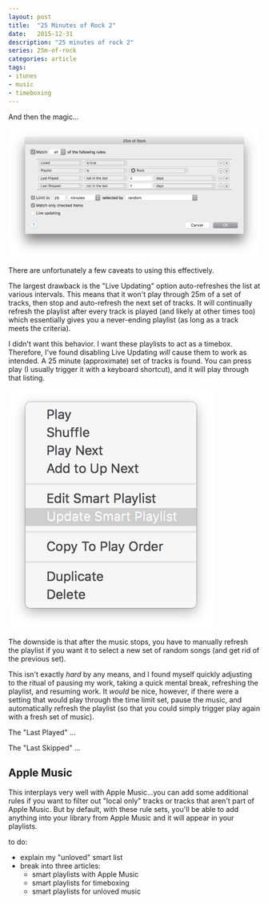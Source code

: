 ```yaml
---
layout: post
title:  "25 Minutes of Rock 2"
date:   2015-12-31
description: "25 minutes of rock 2"
series: 25m-of-rock
categories: article
tags:
- itunes
- music
- timeboxing
---
```


And then the magic...

![For Those Rocking](/img/itunes-smart-playlists-25mofrock.png)

There are unfortunately a few caveats to using this effectively.

The largest drawback is the "Live Updating" option auto-refreshes the list at various intervals. This means that it won't play through 25m of a set of tracks, then stop and auto-refresh the next set of tracks. It will continually refresh the playlist after every track is played (and likely at other times too) which essentially gives you a never-ending playlist (as long as a track meets the criteria).

I didn't want this behavior. I want these playlists to act as a timebox. Therefore, I've found disabling Live Updating *will* cause them to work as intended. A 25 minute (approximate) set of tracks is found. You can press play (I usually trigger it with a keyboard shortcut), and it will play through that listing.

![For Those About to Update](/img/itunes-smart-playlists-context-menu.png)


The downside is that after the music stops, you have to manually refresh the playlist if you want it to select a new set of random songs (and get rid of the previous set).

This isn't exactly *hard* by any means, and I found myself quickly adjusting to the ritual of pausing my work, taking a quick mental break, refreshing the playlist, and resuming work. It *would* be nice, however, if there were a setting that would play through the time limit set, pause the music, and automatically refresh the playlist (so that you could simply trigger play again with a fresh set of music).

The "Last Played" ...

The "Last Skipped" ...

## Apple Music

This interplays very well with Apple Music...you can add some additional rules if you want to filter out "local only" tracks or tracks that aren't part of Apple Music. But by default, with these rule sets, you'll be able to add anything into your library from Apple Music and it will appear in your playlists.

to do:

* explain my "unloved" smart list
* break into three articles:
  * smart playlists with Apple Music
  * smart playlists for timeboxing
  * smart playlists for unloved music
